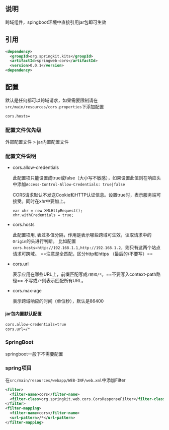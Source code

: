## 说明
跨域组件，spingboot环境中直接引用jar包即可生效

## 引用
```xml
<dependency>
  <groupId>org.springkit.kits</groupId>
  <artifactId>springweb-cors</artifactId>
  <version>0.0.1</version>
<dependency>
```

## 配置
默认是任何都可以跨域请求，如果需要限制请在`src/main/resources/cors.properties`下添加配置

```bash
cors.hosts=
```

### 配置文件优先级
外部配置文件 > jar内置配置文件

### 配置文件说明
- cors.allow-credentials

  此配置项只能设置成true或false（大小写不敏感），如果设置此值则在响应头中添加`Access-Control-Allow-Credentials: true|false`
  
  CORS请求默认不发送Cookie和HTTP认证信息。设置true时，表示服务端可接受。同时在xhr中要加上。
  
  ```
  var xhr = new XMLHttpRequest();
  xhr.withCredentials = true;
  ```
  
- cors.hosts

  此配置项用`,`表过多值分隔，作用是表示哪些跨域可生效，读取请求中的`Origin`的头进行判断。
  比如配置`cors.hosts=http://192.168.1.1,http://192.168.1.2`，则只有这两个站点请求可跨域。
  ==注意是全匹配，区分http和https （最后的/不要写）==
  
- cors.url

  表示应用在哪些URL上，前缀匹配写成`/前缀/*`。==不要写入context-path路径==
  不写或`/*`则表示匹配所有URL。

- cors.max-age

  表示跨域响应的时间（单位秒），默认是86400

#### jar包内置默认配置
```bash
cors.allow-credentials=true
cors.url=/*
```

### SpringBoot
springboot一般下不需要配置

### spring项目
在`src/main/resources/webapp/WEB-INF/web.xml`中添加Filter

```xml
<filter>
  <filter-name>cors</filter-name>
  <filter-class>org.springkit.web.cors.CorsResponseFilter</filter-class>
</filter>
<filter-mapping>
  <filter-name>cors</filter-name>
  <url-pattern>/*</url-pattern>
</filter-mapping>
```

